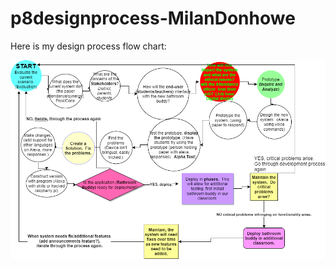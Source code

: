 # p8designprocess-MilanDonhowe

Here is my design process flow chart:

![](https://github.com/clevelandhighschoolcs/p8designprocess-MilanDonhowe/blob/master/BathroomBuddyDesignProcessFlow.png)
